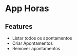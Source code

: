 # App Horas

## Features

 - Listar todos os apontamentos
 - Criar Apontamentos
 - Remover apontamentos

